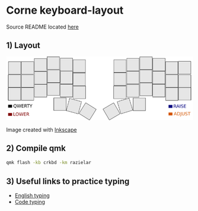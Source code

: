 # Corne keyboard-layout

Source README located [here](https://github.com/qmk/qmk_firmware)

## 1) Layout

<div align="center">
<img src="https://github.com/razielar/corne_keyboard_layout/blob/main/img/corne_layout.png" alt="logo"></img>
</div>

Image created with [Inkscape](https://inkscape.org/es/)

## 2) Compile qmk

``` bash
qmk flash -kb crkbd -km razielar
```

## 3) Useful links to practice typing

* [English typing](https://www.colemak.academy/)
* [Code typing](https://www.speedcoder.net/lessons/py/1/)


